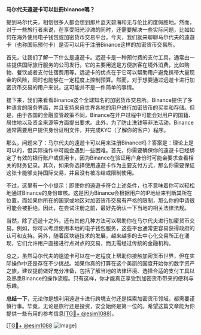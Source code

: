 **马尔代夫遠遊卡可以註冊binance嗎？**

提到马尔代夫，相信很多人都会想到那片蓝天碧海和无与伦比的度假胜地。然而，对于一些旅行者来说，在享受阳光沙滩的同时，还需要解决一些实际问题，比如如何在海外使用电子钱包或加密货币交易平台。今天，我们就来聊聊马尔代夫的遠遊卡（也称国际预付卡）是否可以用于注册Binance这样的加密货币交易所。

首先，让我们了解一下什么是遠遊卡。远遊卡是一种预付费的支付工具，通常由一些提供国际旅行服务的公司发行。它的主要用途是方便旅客在境外消费，比如购物、餐饮或者支付住宿费用等。远遊卡的优点在于它可以帮助用户避免携带大量现金的风险，同时也能够在一定程度上控制预算。然而，对于想要通过远遊卡进行加密货币交易的用户来说，这可能并不是一件简单的事情。

接下来，我们来看看Binance这个全球知名的加密货币交易所。Binance提供了多种语言的服务界面，并且支持来自世界各地的用户进行加密货币的买卖和存储。但是，由于各国的金融监管政策不同，Binance在开户过程中可能会对用户的国籍、居住地以及资金来源等方面提出要求。此外，为了防止洗钱等非法活动，Binance通常需要用户提供身份证明文件，并完成KYC（了解你的客户）程序。

那么，问题来了：马尔代夫的遠遊卡可以用来注册Binance吗？答案是：理论上是可以的，但实际操作中可能会遇到一些困难。首先，你需要确保你的遠遊卡已经绑定了有效的银行账户或信用卡，因为Binance在验证用户身份时可能会要求查看相关的财务记录。其次，如果你选择使用遠遊卡作为主要支付方式，那么你需要保证这张卡能够支持国际交易，并且没有被冻结或限制使用。

不过，这里有一个小提示：即使你的遠遊卡符合上述条件，也不意味着你可以轻松地通过Binance的身份审核。这是因为Binance会根据用户的IP地址来判断其所在位置，而如果你所在的国家或地区对加密货币交易有严格的限制，那么你的申请很可能会被拒绝。因此，在尝试注册之前，最好先确认一下当地的相关法律法规。

当然，除了远遊卡之外，还有其他几种方法可以帮助你在马尔代夫进行加密货币交易。例如，你可以考虑使用本地的电子钱包服务，这些平台通常更容易获得政府的认可和支持。另外，随着区块链技术的发展，越来越多的去中心化交易所正在涌现，它们允许用户直接进行点对点的交易，而无需经过传统的金融机构。

总之，虽然马尔代夫的遠遊卡可以在一定程度上帮助你接触加密货币世界，但在实际操作中还是存在不少挑战。如果你真的打算在这个美丽的国度开始你的数字资产之旅，建议提前做好充分准备，包括了解当地的法律环境、选择合适的支付工具以及熟悉Binance的操作流程。只有这样，你才能真正享受到加密货币带来的便利与乐趣。

**总结一下**，无论你是想利用遠遊卡进行跨境支付还是探索加密货币领域，都需要谨慎行事。毕竟，无论是旅行还是投资，安全始终是第一位的。希望这篇文章能为你提供一些有用的参考信息[[TG💪+ @esim1088](https://t.me/s/esim1088)]。

[[TG💪+ @esim1088](https://t.me/s/esim1088) ![Image](https://i.postimg.cc/4NQfJmqS/Snipaste-2025-05-13-00-14-12.png)]